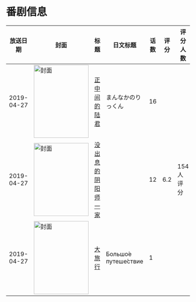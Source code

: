 # 番剧信息

|放送日期|封面|标题|日文标题|话数|评分|评分人数|
|---|---|---|---|---|---|---|
|2019-04-27|<img src="//lain.bgm.tv/pic/cover/c/86/40/241044_TaptP.jpg" alt="封面" style="width:150px;height:200px;object-fit:cover;">|[正中间的陆君](https://bangumi.tv/subject/241044)|まんなかのりっくん|16|||
|2019-04-27|<img src="//lain.bgm.tv/pic/cover/c/e8/8c/281408_33kX5.jpg" alt="封面" style="width:150px;height:200px;object-fit:cover;">|[没出息的阴阳师一家](https://bangumi.tv/subject/281408)||12|6.2|154人评分|
|2019-04-27|<img src="//lain.bgm.tv/pic/cover/c/ac/a1/425823_z2BIm.jpg" alt="封面" style="width:150px;height:200px;object-fit:cover;">|[大旅行](https://bangumi.tv/subject/425823)|Большо́е путеше́ствие|1|||
